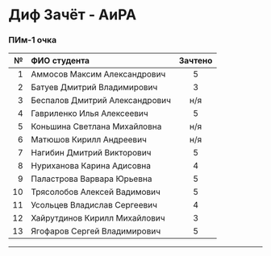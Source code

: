 # Диф Зачёт - АиРА  

### ПИм-1 очка  

| № | ФИО студента | Зачтено |
|-:|:-|:-:|
|1|Аммосов Максим Александрович|5|
|2|Батуев Дмитрий Владимирович|3|
|3|Беспалов Дмитрий Александрович|н/я|
|4|Гавриленко Илья Алексеевич|5|
|5|Коньшина Светлана Михайловна|н/я|
|6|Матюшов Кирилл Андреевич|н/я|
|7|Нагибин Дмитрий Викторович|5|
|8|Нуриханова Карина Адисовна|4|
|9|Паластрова Варвара Юрьевна|5|
|10|Трясолобов Алексей Вадимович|5|
|11|Усольцев Владислав Сергеевич|4|
|12|Хайрутдинов Кирилл Михайлович|3|
|13|Ягофаров Сергей Владимирович|5|

---  
